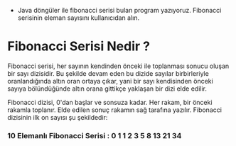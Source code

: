 - Java döngüler ile fibonacci serisi bulan program yazıyoruz. Fibonacci serisinin eleman sayısını kullanıcıdan alın.

# Fibonacci Serisi Nedir ?
Fibonacci serisi, her sayının kendinden önceki ile toplanması sonucu oluşan bir sayı dizisidir. Bu şekilde devam eden bu dizide sayılar birbirleriyle oranlandığında altın oran ortaya çıkar, yani bir sayı kendisinden önceki sayıya bölündüğünde altın orana gittikçe yaklaşan bir dizi elde edilir.

Fibonacci dizisi, 0'dan başlar ve sonsuza kadar. Her rakam, bir önceki rakamla toplanır. Elde edilen sonuç rakamın sağ tarafına yazılır. 
Fibonacci dizisinin ilk on sayısı şu şekildedir:


### 10 Elemanlı Fibonacci Serisi : 0 1 1 2 3 5 8 13 21 34

